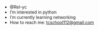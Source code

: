 -  @Rel-yc
-  I’m interested in python
-  I’m currently learning networking
-  How to reach me: tcschool112@gmail.com

<!---
Rel-yc/Rel-yc is a ✨ special ✨ repository because its `README.md` (this file) appears on your GitHub profile.
You can click the Preview link to take a look at your changes.
--->
